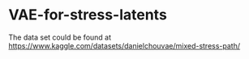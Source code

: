 # VAE-for-stress-latents
The data set could be found at
https://www.kaggle.com/datasets/danielchouvae/mixed-stress-path/
